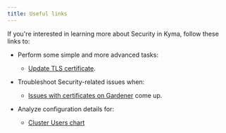 ```yaml
---
title: Useful links
---
```


If you're interested in learning more about Security in Kyma, follow these links to:

- Perform some simple and more advanced tasks:
  - [Update TLS certificate](../../03-tutorials/sec-01-tls-certificates-security.md).

- Troubleshoot Security-related issues when:
  - [Issues with certificates on Gardener](../troubleshooting/sec-01-certificates-gardener.md) come up.

- Analyze configuration details for:
  - [Cluster Users chart](../../05-technical-reference/05-configuration-parameters/sec-01-cluster-users.md)
  